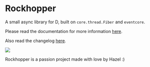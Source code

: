 # Rockhopper

A small async library for D, built on `core.thread.Fiber` and `eventcore`.

Please read the documentation for more information [here](documentation/introduction.md).

Also read the changelog [here](CHANGELOG.md).

![](https://github.com/catppuccin/catppuccin/raw/main/assets/footers/gray0_ctp_on_line.svg)

Rockhopper is a passion project made with love by Hazel :)
